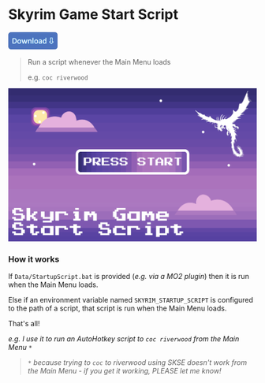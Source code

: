 # Skyrim Game Start Script

<a 
    title="Download Skyrim Game Start Script SKSE Plugin - Install in your Mod Manager"
    href="https://github.com/SkyrimScripting/StartupScript/releases/download/0.0.1/StartupScript.7z">
    <img
        alt="Download Skyrim Game Start Script SKSE Plugin - Install in your Mod Manager"
        src="https://raw.githubusercontent.com/SkyrimScripting/Download/main/DownloadButton_256.png"
        width="100"
        />
</a>

> Run a script whenever the Main Menu loads
>
> e.g. `coc riverwood`

![Logo](Images/Logo.png)

### How it works

If `Data/StartupScript.bat` is provided (_e.g. via a MO2 plugin_) then it is run when the Main Menu loads.

Else if an environment variable named `SKYRIM_STARTUP_SCRIPT` is configured to the path of a script, that script is run when the Main Menu loads.

That's all!

_e.g. I use it to run an AutoHotkey script to `coc riverwood` from the Main Menu `*`_

> `*` _because trying to `coc` to riverwood using SKSE doesn't work from the Main Menu - if you get it working, PLEASE let me know!_
